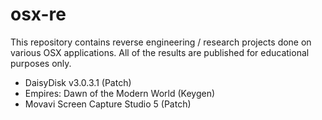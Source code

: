 osx-re
==============

This repository contains reverse engineering / research projects done on various OSX applications. All of the results are published for educational purposes only.

- DaisyDisk v3.0.3.1 (Patch)
- Empires: Dawn of the Modern World (Keygen)
- Movavi Screen Capture Studio 5 (Patch)
